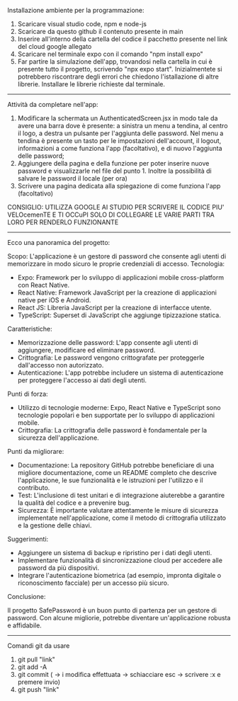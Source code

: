 Installazione ambiente per la programmazione:

1. Scaricare visual studio code, npm e node-js
2. Scaricare da questo github il contenuto presente in main
3. Inserire all'interno della cartella del codice il pacchetto presente nel link del cloud google allegato
4. Scaricare nel terminale expo con il comando "npm install expo"
5. Far partire la simulazione dell'app, trovandosi nella cartella in cui è presente tutto il progetto, scrivendo "npx expo start". Inizialmentete si potrebbero riscontrare degli errori che chiedono l'istallazione di altre librerie. Installare le librerie richieste dal terminale. 

****************************************************************************************************************************************************************************************************************

Attività da completare nell'app:

1. Modificare la schermata un AuthenticatedScreen.jsx in modo tale da avere una barra dove è presente: a sinistra un menu a tendina, al centro il logo, a destra un pulsante per l'aggiunta delle password. Nel menu a tendina è presente un tasto per le impostazioni dell'account, il logout, informazioni a come funziona l'app (facoltativo), e di nuovo l'aggiunta delle password;
2. Aggiungere della pagina e della funzione per poter inserire nuove password e visualizzarle nel file del punto 1. Inoltre la possibilità di salvare le password il locale (per ora)
3. Scrivere una pagina dedicata alla spiegazione di come funziona l'app (facoltativo)

CONSIGLIO: UTILiZZA GOOGLE AI STUDIO PER SCRIVERE IL CODICE PIU' VELOcemenTE E TI OCCuPI SOLO DI COLLEGARE LE VARIE PARTI TRA LORO PER RENDERLO FUNZIONANTE

****************************************************************************************************************************************************************************************************************

Ecco una panoramica del progetto:

Scopo: L'applicazione è un gestore di password che consente agli utenti di memorizzare in modo sicuro le proprie credenziali di accesso.
Tecnologia:

+ Expo: Framework per lo sviluppo di applicazioni mobile cross-platform con React Native.
+ React Native: Framework JavaScript per la creazione di applicazioni native per iOS e Android.
+ React JS: Libreria JavaScript per la creazione di interfacce utente.
+ TypeScript: Superset di JavaScript che aggiunge tipizzazione statica.

Caratteristiche:

+ Memorizzazione delle password: L'app consente agli utenti di aggiungere, modificare ed eliminare password.
+ Crittografia: Le password vengono crittografate per proteggerle dall'accesso non autorizzato.
+ Autenticazione: L'app potrebbe includere un sistema di autenticazione per proteggere l'accesso ai dati degli utenti.

Punti di forza:

+ Utilizzo di tecnologie moderne: Expo, React Native e TypeScript sono tecnologie popolari e ben supportate per lo sviluppo di applicazioni mobile.
+ Crittografia: La crittografia delle password è fondamentale per la sicurezza dell'applicazione.

Punti da migliorare:

+ Documentazione: La repository GitHub potrebbe beneficiare di una migliore documentazione, come un README completo che descrive l'applicazione, le sue funzionalità e le istruzioni per l'utilizzo e il contributo.
+ Test: L'inclusione di test unitari e di integrazione aiuterebbe a garantire la qualità del codice e a prevenire bug.
+ Sicurezza: È importante valutare attentamente le misure di sicurezza implementate nell'applicazione, come il metodo di crittografia utilizzato e la gestione delle chiavi.

Suggerimenti:

+ Aggiungere un sistema di backup e ripristino per i dati degli utenti.
+ Implementare funzionalità di sincronizzazione cloud per accedere alle password da più dispositivi.
+ Integrare l'autenticazione biometrica (ad esempio, impronta digitale o riconoscimento facciale) per un accesso più sicuro.

Conclusione:

Il progetto SafePassword è un buon punto di partenza per un gestore di password. Con alcune migliorie, potrebbe diventare un'applicazione robusta e affidabile.

****************************************************************************************************************************************************************************************************************

Comandi git da usare

1. git pull "link"
2. git add -A
3. git commit ( -> i modifica effettuata -> schiacciare esc -> scrivere :x e premere invio)
4. git push "link"
